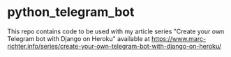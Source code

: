 # python_telegram_bot
This repo contains code to be used with my article series "Create your own Telegram bot with Django on Heroku" available at https://www.marc-richter.info/series/create-your-own-telegram-bot-with-django-on-heroku/
